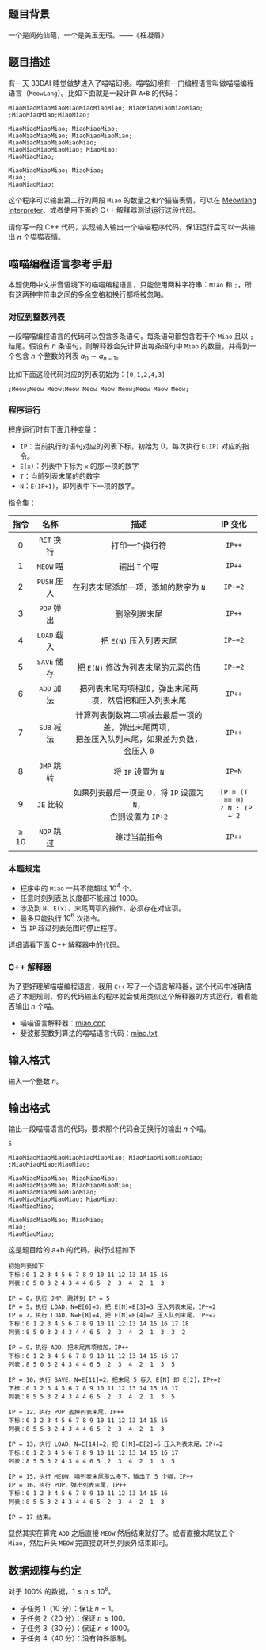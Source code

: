 ## 题目背景

一个是阆苑仙葩，一个是美玉无瑕。——《枉凝眉》

## 题目描述

有一天 33DAI 睡觉做梦进入了喵喵幻境。喵喵幻境有一门编程语言叫做喵喵编程语言（`MeowLang`）。比如下面就是一段计算 `A+B` 的代码：

```
MiaoMiaoMiaoMiaoMiaoMiaoMiaoMiao; MiaoMiaoMiaoMiaoMiao;
;MiaoMiaoMiao;MiaoMiao;

MiaoMiaoMiaoMiao; MiaoMiaoMiao;
MiaoMiaoMiaoMiao; MiaoMiaoMiaoMiao;
MiaoMiaoMiaoMiaoMiaoMiao;
MiaoMiaoMiaoMiaoMiao; MiaoMiao;
MiaoMiaoMiao;

MiaoMiaoMiaoMiao; MiaoMiao;
Miao;
MiaoMiaoMiao;
```

这个程序可以输出第二行的两段 `Miao` 的数量之和个猫猫表情，可以在 [Meowlang Interpreter](https://wixette.github.io/meowlang/)、或者使用下面的 C++ 解释器测试运行这段代码。

请你写一段 C++ 代码，实现输入输出一个喵喵程序代码，保证运行后可以一共输出 $n$ 个猫猫表情。

## 喵喵编程语言参考手册

本题使用中文拼音语境下的喵喵编程语言，只能使用两种字符串：`Miao` 和 `;`，所有这两种字符串之间的多余空格和换行都将被忽略。

### **对应到整数列表**

一段喵喵编程语言的代码可以包含多条语句，每条语句都包含若干个 `Miao` 且以 `;` 结尾。假设有 $n$ 条语句，则解释器会先计算出每条语句中 `Miao` 的数量，并得到一个包含 $n$ 个整数的列表 $a_0\sim a_{n-1}$。

比如下面这段代码对应的列表初始为：`[0,1,2,4,3]`

```
;Meow;Meow Meow;Meow Meow Meow Meow;Meow Meow Meow;
```

### **程序运行**

程序运行时有下面几种变量：

- `IP`：当前执行的语句对应的列表下标，初始为 $0$，每次执行 `E(IP)` 对应的指令。
- `E(x)`：列表中下标为 `x` 的那一项的数字
- `T`：当前列表末尾的的数字
- `N`：`E(IP+1)`，即列表中下一项的数字。

指令集：

| 指令 | 名称 | 描述 | IP 变化 |
|:---:|:---:|:---:|:---:|
| $0$ | `RET` 换行 | 打印一个换行符 | `IP++` |
| $1$ | `MEOW` 喵 | 输出 `T` 个喵 | `IP++` | 
| $2$ | `PUSH` 压入 | 在列表末尾添加一项，添加的数字为 `N` | `IP+=2` | 
| $3$ | `POP` 弹出 | 删除列表末尾  | `IP++` | 
| $4$ | `LOAD` 载入 | 把 `E(N)` 压入列表末尾 | `IP+=2` | 
| $5$ | `SAVE` 储存 | 把 `E(N)` 修改为列表末尾的元素的值 | `IP+=2` | 
| $6$ | `ADD` 加法 | 把列表末尾两项相加，弹出末尾两项，然后把和压入列表末尾 | `IP++` | 
| $7$ | `SUB` 减法 | 计算列表倒数第二项减去最后一项的差，弹出末尾两项，<br/> 把差压入队列末尾，如果差为负数，会压入 `0` | `IP++` | 
| $8$ | `JMP` 跳转 | 将 `IP` 设置为 `N`  | `IP=N` | 
| $9$ | `JE` 比较 | 如果列表最后一项是 $0$，将 `IP` 设置为 `N`，<br/> 否则设置为 `IP+2` | `IP = (T == 0)`<br/>` ? N : IP + 2` | 
| $\ge 10$ | `NOP` 跳过 | 跳过当前指令 | `IP++` |

### **本题规定**

- 程序中的 `Miao` 一共不能超过 $10^4$ 个。
- 任意时刻列表总长度都不能超过 $1000$。
- 涉及到 `N`、`E(x)`、末尾两项的操作，必须存在对应项。
- 最多只能执行 $10^6$ 次指令。
- 当 `IP` 超过列表范围时停止程序。

详细请看下面 C++ 解释器中的代码。

### **C++ 解释器**

为了更好理解喵喵编程语言，我用 `C++` 写了一个语言解释器，这个代码中准确描述了本题规则，你的代码输出的程序就会使用类似这个解释器的方式运行，看看能否输出 $n$ 个喵。 

- 喵喵语言解释器：[miao.cpp](file://miao.cpp)
- 斐波那契数列算法的喵喵语言代码：[miao.txt](file://miao.txt)

## 输入格式

输入一个整数 $n$。

## 输出格式

输出一段喵喵语言的代码，要求那个代码会无换行的输出 $n$ 个喵。

```input1
5
```

```output1
MiaoMiaoMiaoMiaoMiaoMiaoMiaoMiao; MiaoMiaoMiaoMiaoMiao;
;MiaoMiaoMiao;MiaoMiao;

MiaoMiaoMiaoMiao; MiaoMiaoMiao;
MiaoMiaoMiaoMiao; MiaoMiaoMiaoMiao;
MiaoMiaoMiaoMiaoMiaoMiao;
MiaoMiaoMiaoMiaoMiao; MiaoMiao;
MiaoMiaoMiao;

MiaoMiaoMiaoMiao; MiaoMiao;
Miao;
MiaoMiaoMiao;
```

这是题目给的 a+b 的代码。执行过程如下

```
初始列表如下
下标：0 1 2 3 4 5 6 7 8 9 10 11 12 13 14 15 16
列表：8 5 0 3 2 4 3 4 4 6 5  2  3  4  2  1  3

IP = 0，执行 JMP，跳转到 IP = 5
IP = 5，执行 LOAD，N=E[6]=3，把 E[N]=E[3]=3 压入列表末尾，IP+=2
IP = 7，执行 LOAD，N=E[8]=4，把 E[N]=E[4]=2 压入队列末尾，IP+=2
下标：0 1 2 3 4 5 6 7 8 9 10 11 12 13 14 15 16 17 18
列表：8 5 0 3 2 4 3 4 4 6 5  2  3  4  2  1  3  3  2

IP = 9，执行 ADD，把末尾两项相加，IP++
下标：0 1 2 3 4 5 6 7 8 9 10 11 12 13 14 15 16 17
列表：8 5 0 3 2 4 3 4 4 6 5  2  3  4  2  1  3  5

IP = 10，执行 SAVE，N=E[11]=2，把末尾 5 存入 E[N] 即 E[2]，IP+=2
下标：0 1 2 3 4 5 6 7 8 9 10 11 12 13 14 15 16 17
列表：8 5 5 3 2 4 3 4 4 6 5  2  3  4  2  1  3  5

IP = 12，执行 POP 去掉列表末尾，IP++
下标：0 1 2 3 4 5 6 7 8 9 10 11 12 13 14 15 16
列表：8 5 5 3 2 4 3 4 4 6 5  2  3  4  2  1  3

IP = 13，执行 LOAD，N=E[14]=2，把 E[N]=E[2]=5 压入列表末尾，IP+=2
下标：0 1 2 3 4 5 6 7 8 9 10 11 12 13 14 15 16 17
列表：8 5 5 3 2 4 3 4 4 6 5  2  3  4  2  1  3  5

IP = 15，执行 MEOW，喵列表末尾那么多下，输出了 5 个喵，IP++
IP = 16，执行 POP，弹出列表末尾，IP++
下标：0 1 2 3 4 5 6 7 8 9 10 11 12 13 14 15 16
列表：8 5 5 3 2 4 3 4 4 6 5  2  3  4  2  1  3

IP = 17 结束。
```

显然其实在算完 `ADD` 之后直接 `MEOW` 然后结束就好了。或者直接末尾放五个 `Miao`，然后开头 `MEOW` 完直接跳转到列表外结束即可。

## 数据规模与约定

对于 $100\%$ 的数据，$1 \le n \le 10^6$。

- 子任务 1（10 分）：保证 $n=1$。
- 子任务 2（20 分）：保证 $n\le 100$。
- 子任务 3（30 分）：保证 $n\le 1000$。
- 子任务 4（40 分）：没有特殊限制。
